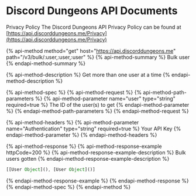 # Discord Dungeons API Documents

Privacy Policy
The Discord Dungeons API Privacy Policy can be found at [https://api.discorddungeons.me/Privacy](https://api.discorddungeons.me/Privacy)

{% api-method method="get" host="https://api.discorddungeons.me" path="/v3/bulk/:user,:user,:user" %}
{% api-method-summary %}
Bulk user
{% endapi-method-summary %}

{% api-method-description %}
Get more than one user at a time
{% endapi-method-description %}

{% api-method-spec %}
{% api-method-request %}
{% api-method-path-parameters %}
{% api-method-parameter name="user" type="string" required=true %}
The ID of the user(s) to get
{% endapi-method-parameter %}
{% endapi-method-path-parameters %}
{% endapi-method-request %}

{% api-method-headers %}
{% api-method-parameter name="Authentication" type="string" required=true %}
Your API Key
{% endapi-method-parameter %}
{% endapi-method-headers %}

{% api-method-response %}
{% api-method-response-example httpCode=200 %}
{% api-method-response-example-description %}
Bulk users gotten
{% endapi-method-response-example-description %}

```javascript
[[User Object](), [User Object]()]
```
{% endapi-method-response-example %}
{% endapi-method-response %}
{% endapi-method-spec %}
{% endapi-method %}

